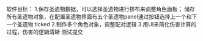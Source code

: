 软件目标：
1.保存圣遗物数据，可以选择圣遗物进行排布来调整角色面板；
    储存所有圣遗物对象，在配置圣遗物界面有五个圣遗物panel通过按钮选择上一个和下一个圣遗物 ticked
2.制作多个角色对象，调整配对逻辑
3.用UI来简化伤害计算的过程，伤害的逻辑清晰
测试提交